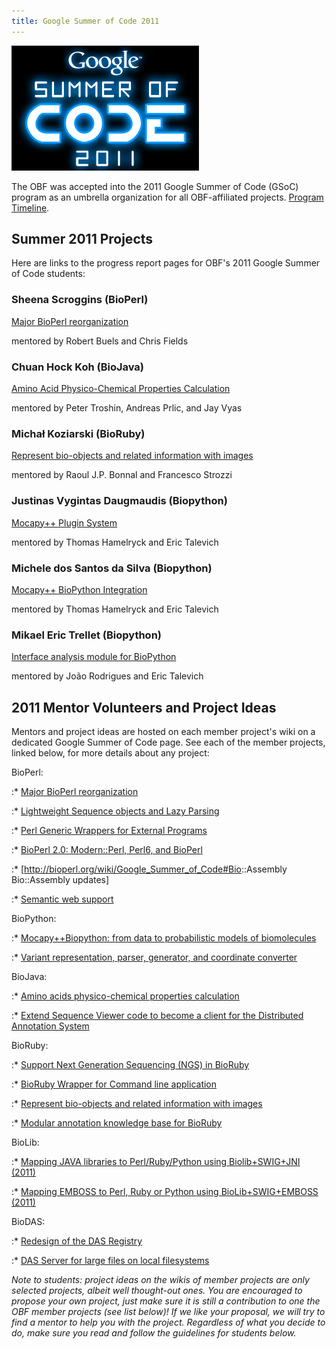 ```yaml
---
title: Google Summer of Code 2011
---
```


![](Gsoc_2011_logo.png "Gsoc_2011_logo.png")

The OBF was accepted into the 2011 Google Summer of Code (GSoC) program
as an umbrella organization for all OBF-affiliated projects. [Program
Timeline](http://socghop.appspot.com/document/show/gsoc_program/google/gsoc2011/timeline).

Summer 2011 Projects
--------------------

Here are links to the progress report pages for OBF's 2011 Google Summer
of Code students:

### Sheena Scroggins (BioPerl)

  
[Major BioPerl reorganization](http://www.techomics.com/)

mentored by Robert Buels and Chris Fields

### Chuan Hock Koh (BioJava)

  
[Amino Acid Physico-Chemical Properties
Calculation](http://biojava.org/wiki/GSoC:AAPropertiesComputation)

mentored by Peter Troshin, Andreas Prlic, and Jay Vyas

### Michał Koziarski (BioRuby)

  
[Represent bio-objects and related information with
images](http://bioruby.open-bio.org/wiki/GSoC:Bio-images)

mentored by Raoul J.P. Bonnal and Francesco Strozzi

### Justinas Vygintas Daugmaudis (Biopython)

  
[Mocapy++ Plugin System](http://biopython.org/wiki/GSOC2011_MocapyExt)

mentored by Thomas Hamelryck and Eric Talevich

### Michele dos Santos da Silva (Biopython)

  
[Mocapy++ BioPython
Integration](http://biopython.org/wiki/GSOC2011_Mocapy)

mentored by Thomas Hamelryck and Eric Talevich

### Mikael Eric Trellet (Biopython)

  
[Interface analysis module for
BioPython](http://www.biopython.org/wiki/GSoC2011_mtrellet)

mentored by João Rodrigues and Eric Talevich

2011 Mentor Volunteers and Project Ideas
----------------------------------------

Mentors and project ideas are hosted on each member project's wiki on a
dedicated Google Summer of Code page. See each of the member projects,
linked below, for more details about any project:

BioPerl:  

:\* [Major BioPerl
reorganization](http://bioperl.org/wiki/Google_Summer_of_Code#Major_BioPerl_reorganization)

:\* [Lightweight Sequence objects and Lazy
Parsing](http://bioperl.org/wiki/Google_Summer_of_Code#Lightweight.2FLazy_BioPerl_Classes)

:\* [Perl Generic Wrappers for External
Programs](http://bioperl.org/wiki/Google_Summer_of_Code#Perl_Run_Wrappers_for_External_Programs_in_a_Flash)

:\* [BioPerl 2.0: Modern::Perl, Perl6, and
BioPerl](http://bioperl.org/wiki/Google_Summer_of_Code#BioPerl_2.0_.28and_beyond.29)

:\* \[<http://bioperl.org/wiki/Google_Summer_of_Code#Bio>::Assembly
Bio::Assembly updates\]

:\* [Semantic web
support](http://bioperl.org/wiki/Google_Summer_of_Code#Semantic_Web_Support)

BioPython:  

:\* [Mocapy++Biopython: from data to probabilistic models of
biomolecules](http://biopython.org/wiki/Google_Summer_of_Code#Mocapy.2B.2BBiopython:_from_data_to_probabilistic_models_of_biomolecules)

:\* [Variant representation, parser, generator, and coordinate
converter](http://biopython.org/wiki/Google_Summer_of_Code#Variant_representation.2C_parser.2C_generator.2C_and_coordinate_converter)

BioJava:  

:\* [Amino acids physico-chemical properties
calculation](http://biojava.org/wiki/Google_Summer_of_Code#Amino_acids_physico-chemical_properties_calculation)

:\* [Extend Sequence Viewer code to become a client for the Distributed
Annotation
System](http://biojava.org/wiki/Google_Summer_of_Code#Extend_Sequence_Viewer_code_to_become_a_client_for_the_Distributed_Annotation_System)

BioRuby:  

:\* [Support Next Generation Sequencing (NGS) in
BioRuby](http://bioruby.open-bio.org/wiki/Google_Summer_of_Code#Support_Next_Generation_Sequencing_.28NGS.29_in_BioRuby)

:\* [BioRuby Wrapper for Command line
application](http://bioruby.open-bio.org/wiki/Google_Summer_of_Code#BioRuby_Wrapper_for_Command_line_application)

:\* [Represent bio-objects and related information with
images](http://bioruby.open-bio.org/wiki/Google_Summer_of_Code#Represent_bio-objects_and_related_information_with_images)

:\* [Modular annotation knowledge base for
BioRuby](http://bioruby.open-bio.org/wiki/Google_Summer_of_Code#Modular_annotation_knowledge_base_for_BioRuby)

BioLib:  

:\* [Mapping JAVA libraries to Perl/Ruby/Python using Biolib+SWIG+JNI
(2011)](http://biolib.open-bio.org/wiki/GSoC2011)

:\* [Mapping EMBOSS to Perl, Ruby or Python using BioLib+SWIG+EMBOSS
(2011)](http://biolib.open-bio.org/wiki/GSoC2011)

BioDAS:  

:\* [Redesign of the DAS Registry](http://www.biodas.org/wiki/GSoC2011)

:\* [DAS Server for large files on local
filesystems](http://www.biodas.org/wiki/GSoC2011)

*Note to students: project ideas on the wikis of member projects are
only selected projects, albeit well thought-out ones. You are encouraged
to propose your own project, just make sure it is still a contribution
to one the OBF member projects (see list below)! If we like your
proposal, we will try to find a mentor to help you with the project.
Regardless of what you decide to do, make sure you read and follow the
guidelines for students below.*

